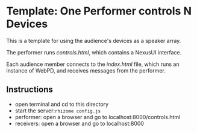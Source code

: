 # Template: One Performer controls N Devices

This is a template for using the audience's devices as a speaker array.

The performer runs *controls.html*, which contains a NexusUI interface.

Each audience member connects to the *index.html* file, which runs an instance of WebPD, and receives messages from the performer.




Instructions
--------------

- open terminal and cd to this directory
- start the server:`rhizome config.js` 
- performer: open a browser and go to localhost:8000/controls.html
- receivers: open a browser and go to localhost:8000

